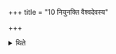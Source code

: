 +++
title = "10 नियुनक्ति वैश्वदेवस्य"

+++

<details><summary>थिते</summary>

नियुनक्ति वैश्वदेवस्य १०
</details>
